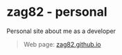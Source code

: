 # zag82 - personal

Personal site about me as a developer

> Web page: [zag82.github.io](https://zag82.github.io)

